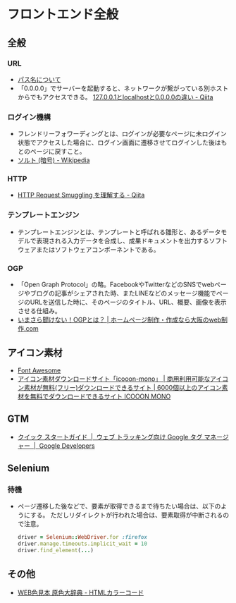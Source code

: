 ﻿# フロントエンド全般

## 全般

### URL

- [パス名について](http://www.tohoho-web.com/ex/draft/path.htm)
- 「0.0.0.0」でサーバーを起動すると、ネットワークが繋がっている別ホストからでもアクセスできる。
  [127.0.0.1とlocalhostと0.0.0.0の違い - Qiita](https://qiita.com/1ain2/items/194a9372798eaef6c5ab)

### ログイン機構

- フレンドリーフォワーディングとは、ログインが必要なページに未ログイン状態でアクセスした場合に、ログイン画面に遷移させてログインした後はもとのページに戻すこと。
- [ソルト (暗号) - Wikipedia](https://ja.wikipedia.org/wiki/%E3%82%BD%E3%83%AB%E3%83%88_(%E6%9A%97%E5%8F%B7))

### HTTP

- [HTTP Request Smuggling を理解する - Qiita](https://qiita.com/shoooooo/items/45899d4b4ccfd095f8c8)

### テンプレートエンジン

- テンプレートエンジンとは、テンプレートと呼ばれる雛形と、あるデータモデルで表現される入力データを合成し、成果ドキュメントを出力するソフトウェアまたはソフトウェアコンポーネントである。

### OGP

- 「Open Graph Protocol」の略。FacebookやTwitterなどのSNSでwebページやブログの記事がシェアされた時、またLINEなどのメッセージ機能でページのURLを送信した時に、そのページのタイトル、URL、概要、画像を表示させる仕組み。
- [いまさら聞けない！OGPとは？ | ホームページ制作・作成なら大阪のweb制作.com](https://www.e-webseisaku.com/column/marketing/3947/)

## アイコン素材

- [Font Awesome](https://fontawesome.com/)
- [アイコン素材ダウンロードサイト「icooon-mono」 | 商用利用可能なアイコン素材が無料(フリー)ダウンロードできるサイト | 6000個以上のアイコン素材を無料でダウンロードできるサイト ICOOON MONO](https://icooon-mono.com/)

## GTM

- [クイック スタートガイド  |  ウェブ トラッキング向け Google タグ マネージャー  |  Google Developers](https://developers.google.com/tag-manager/quickstart?hl=ja)

## Selenium

### 待機

- ページ遷移した後などで、要素が取得できるまで待ちたい場合は、以下のようにする。
  ただしリダイレクトが行われた場合は、要素取得が中断されるので注意。

  ```ruby
  driver = Selenium::WebDriver.for :firefox
  driver.manage.timeouts.implicit_wait = 10
  driver.find_element(...)
  ```

## その他

- [WEB色見本 原色大辞典 - HTMLカラーコード](https://www.colordic.org/)
